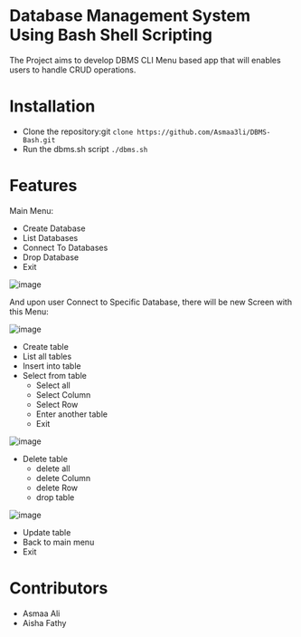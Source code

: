 # Database Management System Using Bash Shell Scripting
The Project aims to develop DBMS CLI Menu based app that will enables users to handle CRUD operations.

# Installation
* Clone the repository:git `clone https://github.com/Asmaa3li/DBMS-Bash.git`
* Run the dbms.sh script `./dbms.sh`

# Features 
Main Menu:
* Create Database
* List Databases
* Connect To Databases
* Drop Database
* Exit
  
![image](https://github.com/Asmaa3li/DBMS-Bash/assets/57088227/70234de3-7c5d-4b85-b360-ddcf57a5e7d5)


And upon user Connect to Specific Database, there will be new Screen with this Menu:

![image](https://github.com/Asmaa3li/DBMS-Bash/assets/57088227/a7313d3a-b4a3-44a6-a176-00f36484a2e1)

* Create table
* List all tables
* Insert into table
* Select from table
    * Select all
    * Select Column
    * Select Row
    * Enter another table
    * Exit
      
![image](https://github.com/Asmaa3li/DBMS-Bash/assets/57088227/1add22ae-4219-4ad8-b417-89d2661a73d9)

* Delete table
    * delete all
    * delete Column
    * delete Row
    * drop table
      
![image](https://github.com/Asmaa3li/DBMS-Bash/assets/57088227/94a14d85-ff4f-4c8a-805e-bd2075add956)

* Update table
* Back to main menu
* Exit

# Contributors 
* Asmaa Ali
* Aisha Fathy

